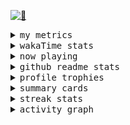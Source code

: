 [![🐙](https://hits.seeyoufarm.com/api/count/incr/badge.svg?url=https%3A%2F%2Fgithub.com%2Fktnkk%2Fhit-counter&count_bg=%23070707&title_bg=%23070707&icon=&icon_color=%23E7E7E7&title=visitors&edge_flat=true)](https://hits.seeyoufarm.com)

<details>
  <summary> <samp>my metrics</samp></summary>
  
  <br>
  
 ![🐳](https://github.com/kkhys/kkhys/blob/main/github-metrics.svg)
  
  ***
</details>

<details>
  <summary> <samp>wakaTime stats</samp></summary>
  
  <br>
  
<!--START_SECTION:waka-->
![Code Time](http://img.shields.io/badge/Code%20Time-5%2C396%20hrs%2055%20mins-blue)

**🐱 My GitHub Data** 

> 📦 5.2 MB Used in GitHub's Storage 
 > 
> 🏆 2,813 Contributions in the Year 2024
 > 
> 💼 Opted to Hire
 > 
> 📜 9 Public Repositories 
 > 
> 🔑 23 Private Repositories 
 > 
**I'm an Early 🐤** 

```text
🌞 Morning                7454 commits        ███████░░░░░░░░░░░░░░░░░░   29.77 % 
🌆 Daytime                5595 commits        ██████░░░░░░░░░░░░░░░░░░░   22.35 % 
🌃 Evening                9974 commits        ██████████░░░░░░░░░░░░░░░   39.84 % 
🌙 Night                  2014 commits        ██░░░░░░░░░░░░░░░░░░░░░░░   08.04 % 
```
📅 **I'm Most Productive on Sunday** 

```text
Monday                   3294 commits        ███░░░░░░░░░░░░░░░░░░░░░░   13.16 % 
Tuesday                  3644 commits        ████░░░░░░░░░░░░░░░░░░░░░   14.55 % 
Wednesday                3528 commits        ████░░░░░░░░░░░░░░░░░░░░░   14.09 % 
Thursday                 3418 commits        ███░░░░░░░░░░░░░░░░░░░░░░   13.65 % 
Friday                   3641 commits        ████░░░░░░░░░░░░░░░░░░░░░   14.54 % 
Saturday                 3498 commits        ███░░░░░░░░░░░░░░░░░░░░░░   13.97 % 
Sunday                   4014 commits        ████░░░░░░░░░░░░░░░░░░░░░   16.03 % 
```


📊 **This Week I Spent My Time On** 

```text
🕑︎ Time Zone: Asia/Tokyo

💬 Programming Languages: 
Other                    40 hrs 54 mins      ██████████████░░░░░░░░░░░   56.01 % 
TypeScript               13 hrs 46 mins      █████░░░░░░░░░░░░░░░░░░░░   18.87 % 
Java                     10 hrs 6 mins       ███░░░░░░░░░░░░░░░░░░░░░░   13.84 % 
HTML                     1 hr 33 mins        █░░░░░░░░░░░░░░░░░░░░░░░░   02.14 % 
Play2                    1 hr 28 mins        █░░░░░░░░░░░░░░░░░░░░░░░░   02.03 % 

🔥 Editors: 
Chrome                   48 hrs 47 mins      █████████████████░░░░░░░░   66.81 % 
IntelliJ IDEA            14 hrs 7 mins       █████░░░░░░░░░░░░░░░░░░░░   19.33 % 
WebStorm                 9 hrs 24 mins       ███░░░░░░░░░░░░░░░░░░░░░░   12.89 % 
DataGrip                 42 mins             ░░░░░░░░░░░░░░░░░░░░░░░░░   00.97 % 

💻 Operating System: 
Mac                      73 hrs 1 min        █████████████████████████   100.00 % 
```


 Last Updated on 2024/12/20 18:44:17 UTC
<!--END_SECTION:waka-->
  
  ***
</details>


<details>
  <summary> <samp>now playing</samp></summary>
  
  <br>
 
 [![🐟](https://spotify-github-profile.vercel.app/api/view?uid=31ryofms4dnv7mrohhepo4c4zgqu&cover_image=true&theme=default&show_offline=false&background_color=121212&bar_color=53b14f&bar_color_cover=false)](https://open.spotify.com/user/31ryofms4dnv7mrohhepo4c4zgqu)
  
  ***
</details>

<details>
  <summary> <samp>github readme stats</samp></summary>
  
  <br>
  
 <p align="left"> 
  <img alt="🐠" src="https://github-readme-stats.vercel.app/api?username=kkhys&count_private=true&show_icons=true&theme=dark&include_all_commits=true" />
  <img alt="🐟" src="https://github-readme-stats.vercel.app/api/top-langs/?username=kkhys&layout=compact&theme=dark&langs_count=10&hide=HTML,CSS,SCSS" />
</p>
  
  ***
</details>

<details>
  <summary> <samp>profile trophies</samp></summary>
  
  <br>
  
  [![🐬](https://github-profile-trophy.vercel.app/?username=kkhys&rank=SECRET,SSS,SS,S,AAA,AA,A&theme=darkhub&row=1&margin-w=10&no-bg=true)](https://github.com/ryo-ma/github-profile-trophy)
  
  ***
</details>

<details>
  <summary> <samp>summary cards</samp></summary>
  
  <br>
  
  ![🐋](https://github-profile-summary-cards.vercel.app/api/cards/profile-details?username=kkhys&theme=github_dark)
  ![🦑](https://github-profile-summary-cards.vercel.app/api/cards/repos-per-language?username=kkhys&theme=github_dark)
  ![🦭](https://github-profile-summary-cards.vercel.app/api/cards/most-commit-language?username=kkhys&theme=github_dark)
  ![🦀](https://github-profile-summary-cards.vercel.app/api/cards/stats?username=kkhys&theme=github_dark)
  ![🦈](https://github-profile-summary-cards.vercel.app/api/cards/productive-time?username=kkhys&theme=github_dark)
  
  ***
</details>

<details>
  <summary> <samp>streak stats</samp></summary>
  
  <br>
  
  [![🐠](http://github-readme-streak-stats.herokuapp.com?user=kkhys&theme=dark)](https://git.io/streak-stats)
  
  ***
</details>

<details>
  <summary> <samp>activity graph</samp></summary>
  
  <br>
  
  [![🐡](https://github-readme-activity-graph.vercel.app/graph?username=kkhys&theme=xcode)](https://github.com/ashutosh00710/github-readme-activity-graph)
  
  ***
</details>
